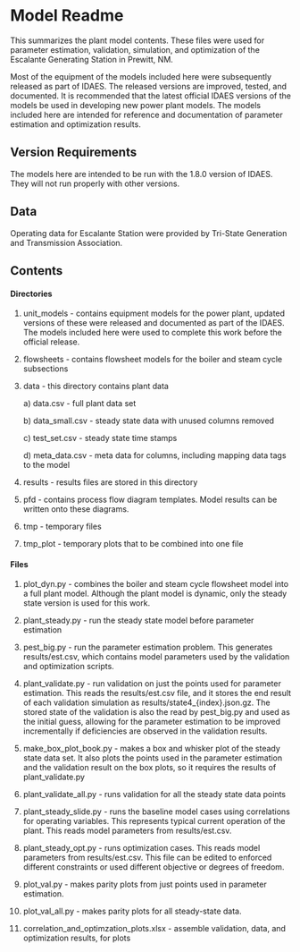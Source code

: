 # Model Readme

This summarizes the plant model contents. These files were used for
parameter estimation, validation, simulation, and optimization of the Escalante
Generating Station in Prewitt, NM.

Most of the equipment of the models included here were subsequently released as
part of IDAES. The released versions are improved, tested, and documented. It is
recommended that the latest official IDAES versions of the models be used in
developing new power plant models. The models included here are intended for
reference and documentation of parameter estimation and optimization results.

## Version Requirements

The models here are intended to be run with the 1.8.0 version of IDAES. They
will not run properly with other versions.

## Data

Operating data for Escalante Station were provided by Tri-State Generation
and Transmission Association.

## Contents

#### Directories

1) unit_models - contains equipment models for the power plant, updated versions
   of these were released and documented as part of the IDAES. The models
   included here were used to complete this work before the official release.

2) flowsheets - contains flowsheet models for the boiler and steam cycle
   subsections

3) data - this directory contains plant data

     a) data.csv - full plant data set

     b) data_small.csv - steady state data with unused columns removed

     c) test_set.csv - steady state time stamps

     d) meta_data.csv - meta data for columns, including mapping data tags to
                        the model

4) results - results files are stored in this directory

5) pfd - contains process flow diagram templates.  Model results can be written
   onto these diagrams.

6) tmp - temporary files

7) tmp_plot - temporary plots that to be combined into one file

#### Files

1) plot_dyn.py - combines the boiler and steam cycle flowsheet model into a full
   plant model.  Although the plant model is dynamic, only the steady state
   version is used for this work.

2) plant_steady.py - run the steady state model before parameter estimation

3) pest_big.py - run the parameter estimation problem.  This generates
   results/est.csv, which contains model parameters used by the validation and
   optimization scripts.

4) plant_validate.py - run validation on just the points used for parameter
   estimation.  This reads the results/est.csv file, and it stores the end
   result of each validation simulation as results/state4_{index}.json.gz. The
   stored state of the validation is also the read by pest_big.py and used as
   the initial guess, allowing for the parameter estimation to be improved
   incrementally if deficiencies are observed in the validation results.

5) make_box_plot_book.py - makes a box and whisker plot of the steady state data
   set.  It also plots the points used in the parameter estimation and the
   validation result on the box plots, so it requires the results of
   plant_validate.py

6) plant_validate_all.py - runs validation for all the steady state data points

7) plant_steady_slide.py - runs the baseline model cases using correlations for
   operating variables.  This represents typical current operation of the plant.
   This reads model parameters from results/est.csv.

8) plant_steady_opt.py - runs optimization cases. This reads model parameters
   from results/est.csv.  This file can be edited to enforced different
   constraints or used different objective or degrees of freedom.

9) plot_val.py - makes parity plots from just points used in parameter
   estimation.

10) plot_val_all.py - makes parity plots for all steady-state data.

11) correlation_and_optimzation_plots.xlsx - assemble validation, data, and
    optimization results, for plots
